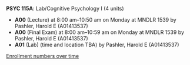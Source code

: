 **PSYC 115A**: Lab/Cognitive Psychology I (4 units)

- **A00** (Lecture) at 8:00 am–10:50 am on Monday at MNDLR 1539 by Pashler, Harold E (A01413537)
- **A00** (Final Exam) at 8:00 am–10:59 am on Monday at MNDLR 1539 by Pashler, Harold E (A01413537)
- **A01** (Lab) (time and location TBA) by Pashler, Harold E (A01413537)

[Enrollment numbers over time](./PSYC115A.tsv)
